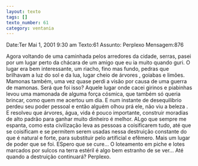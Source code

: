 ```yaml
---
layout: texto
tags: []
texto_number: 61
category: ventania
---
```

Date:Ter Mai 1, 2001 9:30 am
Texto:61
Assunto: Perplexo
Mensagem:876

Agora voltando de uma caminhada pelos arredores da cidade, serras, pasei por um lugar perto da chácara de um amigo que eu ia muito quando guri. 
O lugar era bem interessante, um riacho, fino mas fundo, pedras que brilhavam a luz do sol e da lua, lugar cheio de árvores , goiabas e limões. 
Mamonas também, uma vez quase perdi a visão por causa de uma guerra de mamonas. 
Será que foi isso? 
Aquele lugar onde cacei girinos e piabinhas levou uma mamonada de alguma força cósmica, que também só queria brincar, como quem me acertou um dia. 
E num instante de desequilibrio perdeu seu poder pessoal e então alguém olhou prá ele, não viu a beleza . 
E resolveu que árvores, água, vida é pouco importante, construir moradias de alto padrão para ganhar muito dinheiro é melhor. 
ALgo que sempre me espanta, como esta civilização leva as pessoas a coisificarem tudo, até que se coisificam e se permitem serem usadas nessa destruição constante do que é natural e forte, para substituir pelo artificial e efêmero. 
Mais um lugar de poder que se foi. 
ESpero que se cure... 
O loteamento em piche e lotes marcados por sulcos na terra estéril é algo bem estranho de se ver... 
Até quando a destruição continuará? 
Perplexo.